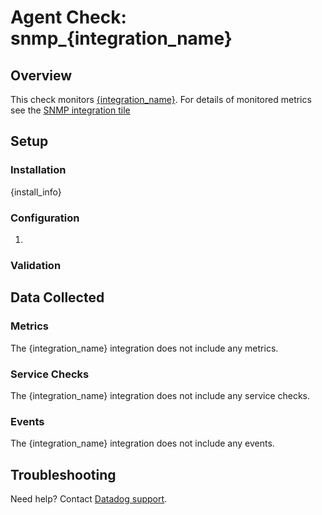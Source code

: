 # Agent Check: snmp_{integration_name}

## Overview

This check monitors [{integration_name}][1].
For details of monitored metrics see the [SNMP integration tile][2]

## Setup

### Installation

{install_info}

### Configuration

1. <List of steps to setup this Integration>

### Validation

<Steps to validate integration is functioning as expected>

## Data Collected

### Metrics

The {integration_name} integration does not include any metrics.

### Service Checks

The {integration_name} integration does not include any service checks.

### Events

The {integration_name} integration does not include any events.

## Troubleshooting

Need help? Contact [Datadog support][1].

[1]: https://docs.datadoghq.com/help/
[2]: https://app.datadoghq.com/account/settings#integrations/snmp
